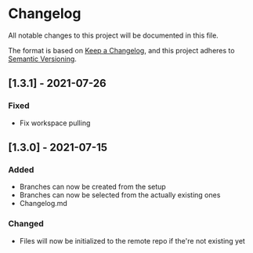 # Changelog
All notable changes to this project will be documented in this file.

The format is based on [Keep a Changelog](https://keepachangelog.com/en/1.0.0/),
and this project adheres to [Semantic Versioning](https://semver.org/spec/v2.0.0.html).

## [1.3.1] - 2021-07-26
### Fixed
- Fix workspace pulling

## [1.3.0] - 2021-07-15
### Added
- Branches can now be created from the setup
- Branches can now be selected from the actually existing ones
- Changelog.md

### Changed
- Files will now be initialized to the remote repo if the're not existing yet